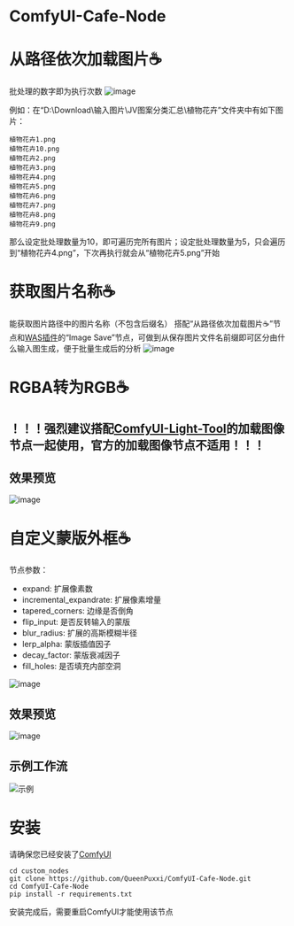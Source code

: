 # ComfyUI-Cafe-Node
# 从路径依次加载图片☕️
批处理的数字即为执行次数
![image](https://github.com/user-attachments/assets/ca91dd64-29cf-46f7-b067-e5f40fb998b5)

例如：在“D:\Download\输入图片\JV图案分类汇总\植物花卉”文件夹中有如下图片：
```
植物花卉1.png
植物花卉10.png
植物花卉2.png
植物花卉3.png
植物花卉4.png
植物花卉5.png
植物花卉6.png
植物花卉7.png
植物花卉8.png
植物花卉9.png
```
那么设定批处理数量为10，即可遍历完所有图片；设定批处理数量为5，只会遍历到“植物花卉4.png”，下次再执行就会从“植物花卉5.png”开始

# 获取图片名称☕️
能获取图片路径中的图片名称（不包含后缀名）
搭配“从路径依次加载图片☕️”节点和[WAS插件](https://github.com/WASasquatch/was-node-suite-comfyui)的“Image Save”节点，可做到从保存图片文件名前缀即可区分由什么输入图生成，便于批量生成后的分析
![image](https://github.com/user-attachments/assets/cb40f6e4-c5de-4b42-9b4d-ebf7dd0def49)

# RGBA转为RGB☕️
## ！！！强烈建议搭配[ComfyUI-Light-Tool](https://github.com/ihmily/ComfyUI-Light-Tool)的加载图像节点一起使用，官方的加载图像节点不适用！！！

## 效果预览
![image](https://github.com/user-attachments/assets/fc68daf8-fb4a-49d2-87b2-1958f747d6e0)

# 自定义蒙版外框☕️
节点参数：
- expand: 扩展像素数
- incremental_expandrate: 扩展像素增量
- tapered_corners: 边缘是否倒角
- flip_input: 是否反转输入的蒙版
- blur_radius: 扩展的高斯模糊半径
- lerp_alpha: 蒙版插值因子
- decay_factor: 蒙版衰减因子
- fill_holes: 是否填充内部空洞

![image](https://github.com/user-attachments/assets/b184f317-7a2f-4703-b6f0-014bc83980c9)

## 效果预览
![image](https://github.com/user-attachments/assets/5dc339b1-6320-478c-9eed-046edc3fad8b)

## 示例工作流
![示例](https://github.com/user-attachments/assets/4022a595-407d-4b4d-8b0a-10065a822018)

# 安装
请确保您已经安装了[ComfyUI](https://github.com/comfyanonymous/ComfyUI)
```
cd custom_nodes
git clone https://github.com/QueenPuxxi/ComfyUI-Cafe-Node.git
cd ComfyUI-Cafe-Node
pip install -r requirements.txt
```
安装完成后，需要重启ComfyUI才能使用该节点
